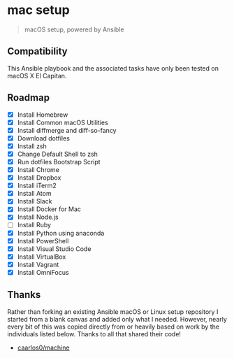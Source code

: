 # mac setup
> macOS setup, powered by Ansible

## Compatibility

This Ansible playbook and the associated tasks have only been tested on macOS X
El Capitan.

## Roadmap

- [x] Install Homebrew
- [x] Install Common macOS Utilities
- [x] Install diffmerge and diff-so-fancy
- [x] Download dotfiles
- [x] Install zsh
- [x] Change Default Shell to zsh
- [x] Run dotfiles Bootstrap Script
- [x] Install Chrome
- [x] Install Dropbox
- [x] Install iTerm2
- [x] Install Atom
- [x] Install Slack
- [x] Install Docker for Mac
- [x] Install Node.js
- [ ] Install Ruby
- [x] Install Python using anaconda
- [x] Install PowerShell
- [x] Install Visual Studio Code
- [x] Install VirtualBox
- [x] Install Vagrant
- [x] Install OmniFocus

## Thanks

Rather than forking an existing Ansible macOS or Linux setup repository I
started from a blank canvas and added only what I needed.  However, nearly every
bit of this was copied directly from or heavily based on work by the individuals
listed below. Thanks to all that shared their code!

* [caarlos0/machine](https://github.com/caarlos0/machine)
